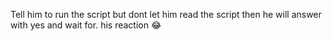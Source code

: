 Tell him to run the script but dont let him read the script
then he will answer with yes and wait for. his reaction 😂

